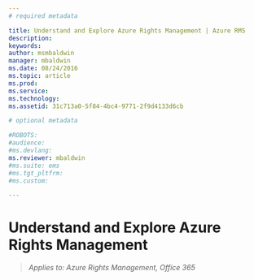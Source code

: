 ```yaml
---
# required metadata

title: Understand and Explore Azure Rights Management | Azure RMS
description:
keywords:
author: msmbaldwin
manager: mbaldwin
ms.date: 08/24/2016
ms.topic: article
ms.prod:
ms.service:
ms.technology:
ms.assetid: 31c713a0-5f84-4bc4-9771-2f9d4133d6cb

# optional metadata

#ROBOTS:
#audience:
#ms.devlang:
ms.reviewer: mbaldwin
#ms.suite: ems
#ms.tgt_pltfrm:
#ms.custom:

---
```


# Understand and Explore Azure Rights Management

>*Applies to: Azure Rights Management, Office 365*

